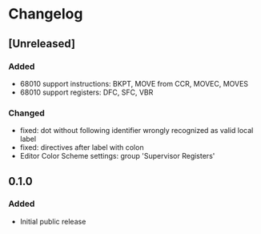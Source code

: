 # Changelog

## [Unreleased]

### Added

- 68010 support instructions: BKPT, MOVE from CCR, MOVEC, MOVES
- 68010 support registers: DFC, SFC, VBR

### Changed

- fixed: dot without following identifier wrongly recognized as valid local label
- fixed: directives after label with colon
- Editor Color Scheme settings: group 'Supervisor Registers'

## 0.1.0

### Added

- Initial public release
